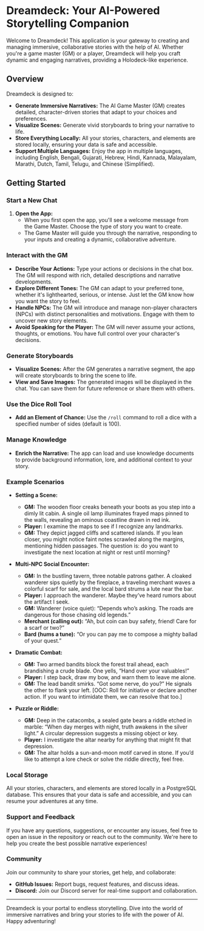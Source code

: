 # Dreamdeck: Your AI-Powered Storytelling Companion

Welcome to Dreamdeck! This application is your gateway to creating and managing immersive, collaborative stories with the help of AI. Whether you're a game master (GM) or a player, Dreamdeck will help you craft dynamic and engaging narratives, providing a Holodeck-like experience.

## Overview

Dreamdeck is designed to:
- **Generate Immersive Narratives:** The AI Game Master (GM) creates detailed, character-driven stories that adapt to your choices and preferences.
- **Visualize Scenes:** Generate vivid storyboards to bring your narrative to life.
- **Store Everything Locally:** All your stories, characters, and elements are stored locally, ensuring your data is safe and accessible.
- **Support Multiple Languages:** Enjoy the app in multiple languages, including English, Bengali, Gujarati, Hebrew, Hindi, Kannada, Malayalam, Marathi, Dutch, Tamil, Telugu, and Chinese (Simplified).

## Getting Started

### Start a New Chat

1. **Open the App:**
   - When you first open the app, you'll see a welcome message from the Game Master. Choose the type of story you want to create.
   - The Game Master will guide you through the narrative, responding to your inputs and creating a dynamic, collaborative adventure.

### Interact with the GM

- **Describe Your Actions:** Type your actions or decisions in the chat box. The GM will respond with rich, detailed descriptions and narrative developments.
- **Explore Different Tones:** The GM can adapt to your preferred tone, whether it's lighthearted, serious, or intense. Just let the GM know how you want the story to feel.
- **Handle NPCs:** The GM will introduce and manage non-player characters (NPCs) with distinct personalities and motivations. Engage with them to uncover new story elements.
- **Avoid Speaking for the Player:** The GM will never assume your actions, thoughts, or emotions. You have full control over your character's decisions.

### Generate Storyboards

- **Visualize Scenes:** After the GM generates a narrative segment, the app will create storyboards to bring the scene to life.
- **View and Save Images:** The generated images will be displayed in the chat. You can save them for future reference or share them with others.

### Use the Dice Roll Tool

- **Add an Element of Chance:** Use the `/roll` command to roll a dice with a specified number of sides (default is 100).

### Manage Knowledge

- **Enrich the Narrative:** The app can load and use knowledge documents to provide background information, lore, and additional context to your story.

### Example Scenarios

- **Setting a Scene:**
  - **GM:** The wooden floor creaks beneath your boots as you step into a dimly lit cabin. A single oil lamp illuminates frayed maps pinned to the walls, revealing an ominous coastline drawn in red ink.
  - **Player:** I examine the maps to see if I recognize any landmarks.
  - **GM:** They depict jagged cliffs and scattered islands. If you lean closer, you might notice faint notes scrawled along the margins, mentioning hidden passages. The question is: do you want to investigate the next location at night or rest until morning?

- **Multi-NPC Social Encounter:**
  - **GM:** In the bustling tavern, three notable patrons gather. A cloaked wanderer sips quietly by the fireplace, a traveling merchant waves a colorful scarf for sale, and the local bard strums a lute near the bar.
  - **Player:** I approach the wanderer. Maybe they’ve heard rumors about the artifact I seek.
  - **GM:** Wanderer (voice quiet): “Depends who’s asking. The roads are dangerous for those chasing old legends.”  
  - **Merchant (calling out):** “Ah, but coin can buy safety, friend! Care for a scarf or two?”  
  - **Bard (hums a tune):** “Or you can pay me to compose a mighty ballad of your quest.”

- **Dramatic Combat:**
  - **GM:** Two armed bandits block the forest trail ahead, each brandishing a crude blade. One yells, “Hand over your valuables!”
  - **Player:** I step back, draw my bow, and warn them to leave me alone.
  - **GM:** The lead bandit smirks. “Got some nerve, do you?” He signals the other to flank your left. [OOC: Roll for initiative or declare another action. If you want to intimidate them, we can resolve that too.]

- **Puzzle or Riddle:**
  - **GM:** Deep in the catacombs, a sealed gate bears a riddle etched in marble: “When day merges with night, truth awakens in the silver light.” A circular depression suggests a missing object or key.
  - **Player:** I investigate the altar nearby for anything that might fit that depression.
  - **GM:** The altar holds a sun-and-moon motif carved in stone. If you’d like to attempt a lore check or solve the riddle directly, feel free.

### Local Storage

All your stories, characters, and elements are stored locally in a PostgreSQL database. This ensures that your data is safe and accessible, and you can resume your adventures at any time.

### Support and Feedback

If you have any questions, suggestions, or encounter any issues, feel free to open an issue in the repository or reach out to the community. We're here to help you create the best possible narrative experiences!

### Community

Join our community to share your stories, get help, and collaborate:
- **GitHub Issues:** Report bugs, request features, and discuss ideas.
- **Discord:** Join our Discord server for real-time support and collaboration.

---

Dreamdeck is your portal to endless storytelling. Dive into the world of immersive narratives and bring your stories to life with the power of AI. Happy adventuring!
